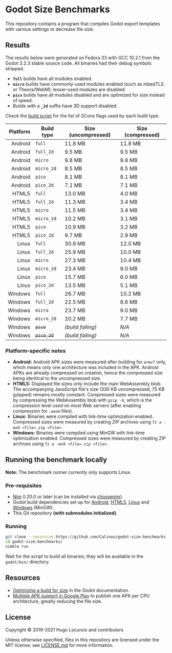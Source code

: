 # Godot Size Benchmarks

This repository contains a program that compiles Godot export templates with
various settings to decrease file size.

## Results

The results below were generated on Fedora 33 with GCC 10.2.1 from the Godot
3.2.3 stable source code. All binaries had their debug symbols stripped.

- **`full`** builds have all modules enabled.
- **`micro`** builds have commonly-used modules enabled (such as mbedTLS or
  Theora/WebM); lesser-used modules are disabled.
- **`pico`** builds have all modules disabled and are optimized for size instead
  of speed.
- Builds with a **`_2d`** suffix have 3D support disabled.

Check the [build script](src/godot_size_benchmarks.nim) for the list of SCons
flags used by each build type.

| Platform | Build type     | Size (uncompressed) | Size (compressed) |
| -------: | -------------- | ------------------- | ----------------- |
|  Android | `full`         | 11.8 MB             | 11.8 MB           |
|  Android | `full_2d`      | 9.5 MB              | 9.5 MB            |
|  Android | `micro`        | 9.8 MB              | 9.8 MB            |
|  Android | `micro_2d`     | 8.5 MB              | 8.5 MB            |
|  Android | `pico`         | 8.1 MB              | 8.1 MB            |
|  Android | `pico_2d`      | 7.1 MB              | 7.1 MB            |
|    HTML5 | `full`         | 13.0 MB             | 4.0 MB            |
|    HTML5 | `full_2d`      | 11.3 MB             | 3.4 MB            |
|    HTML5 | `micro`        | 11.5 MB             | 3.4 MB            |
|    HTML5 | `micro_2d`     | 10.2 MB             | 3.1 MB            |
|    HTML5 | `pico`         | 10.9 MB             | 3.2 MB            |
|    HTML5 | `pico_2d`      | 9.7 MB              | 2.9 MB            |
|    Linux | `full`         | 30.9 MB             | 12.0 MB           |
|    Linux | `full_2d`      | 25.9 MB             | 10.0 MB           |
|    Linux | `micro`        | 27.3 MB             | 10.4 MB           |
|    Linux | `micro_2d`     | 23.4 MB             | 9.0 MB            |
|    Linux | `pico`         | 15.7 MB             | 6.0 MB            |
|    Linux | `pico_2d`      | 13.5 MB             | 5.1 MB            |
|  Windows | `full`         | 26.7 MB             | 10.2 MB           |
|  Windows | `full_2d`      | 22.5 MB             | 8.6 MB            |
|  Windows | `micro`        | 23.7 MB             | 9.0 MB            |
|  Windows | `micro_2d`     | 20.2 MB             | 7.7 MB            |
|  Windows | ~~`pico`~~     | *(build failing)*   | *N/A*             |
|  Windows | ~~`pico_2d`~~  | *(build failing)*   | *N/A*             |

### Platform-specific notes

- **Android:** Android APK sizes were measured after building for `armv7` only,
  which means only one architecture was included in the APK. Android APKs are
  already compressed on creation, hence the compressed size being identical to
  the uncompressed size.
- **HTML5:** Displayed file sizes only include the main WebAssembly blob. The
  accompanying JavaScript file's size (330 KB uncompressed, 75 KB gzipped)
  remains mostly constant. Compressed sizes were measured by compressing the
  WebAssembly blob with `gzip -6`, which is the compression level used on most
  Web servers (after enabling compression for `.wasm` files).
- **Linux:** Binaries were compiled with link-time optimization enabled.
  Compressed sizes were measured by creating ZIP archives using
  `7z a -mx9 <file>.zip <file>`.
- **Windows:** Binaries were compiled using MinGW with link-time optimization
  enabled. Compressed sizes were measured by creating ZIP archives using
  `7z a -mx9 <file>.zip <file>`.

## Running the benchmark locally

**Note:** The benchmark runner currently only supports Linux.

### Pre-requisites

- [Nim](https://nim-lang.org/) 0.20.0 or later (can be installed via
  [choosenim](https://github.com/dom96/choosenim)).
- Godot build dependencies set up for
  [Android](http://docs.godotengine.org/en/latest/development/compiling/compiling_for_android.html),
  [HTML5](https://docs.godotengine.org/en/latest/development/compiling/compiling_for_web.html),
  [Linux](https://docs.godotengine.org/en/latest/development/compiling/compiling_for_x11.html) and
  [Windows](https://docs.godotengine.org/en/latest/development/compiling/compiling_for_windows.html) (MinGW).
- This Git repository **(with submodules initialized)**.

### Running

```bash
git clone --recursive https://github.com/Calinou/godot-size-benchmarks.git
cd godot-size-benchmarks/
nimble run
```

Wait for the script to build all binaries; they will be available in the
`godot/bin/` directory.

## Resources

- [Optimizing a build for size](http://docs.godotengine.org/en/latest/development/compiling/optimizing_for_size.html)
  in the Godot documentation.
- [Multiple APK support in Google Play](https://developer.android.com/google/play/publishing/multiple-apks)
  to publish one APK per CPU architecture, greatly reducing the file size.

## License

Copyright © 2019-2021 Hugo Locurcio and contributors

Unless otherwise specified, files in this repository are licensed under the MIT
license; see [LICENSE.md](LICENSE.md) for more information.
